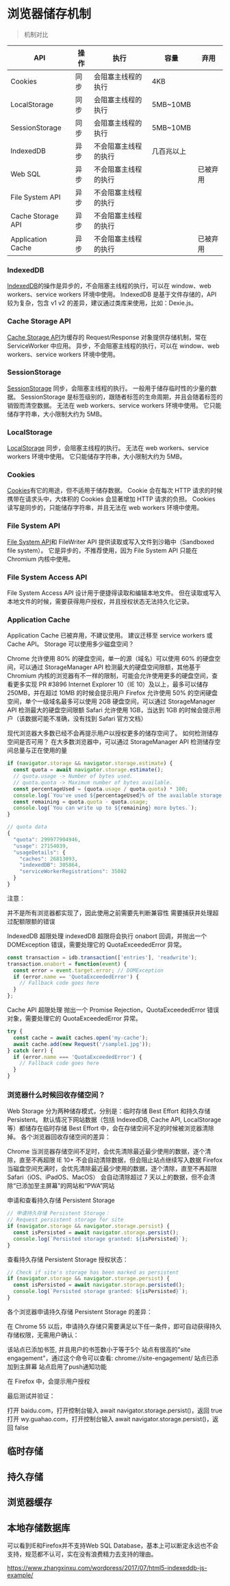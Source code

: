 # 浏览器储存机制

> 机制对比

API               | 操作 |   执行            |      容量    | 弃用 
------------------|------| ----------------| -------------|--
Cookies           | 同步 |  会阻塞主线程的执行 |  4KB         |                     
LocalStorage      | 同步 |  会阻塞主线程的执行 |  5MB~10MB    |                               
SessionStorage    | 同步 |  会阻塞主线程的执行 |  5MB~10MB    |                                    
IndexedDB         | 异步 |不会阻塞主线程的执行 |  几百兆以上    |                             
Web SQL           | 异步 |不会阻塞主线程的执行 |              |  已被弃用               
File System API   | 异步 |不会阻塞主线程的执行 |              |                          
Cache Storage API | 异步 |不会阻塞主线程的执行 |              |                 
Application Cache | 异步 |不会阻塞主线程的执行 |              | 已被弃用

### IndexedDB
[IndexedDB](https://developer.mozilla.org/en-US/docs/Web/API/IndexedDB_API)的操作是异步的，不会阻塞主线程的执行，可以在 window、web workers、service workers 环境中使用。
IndexedDB 是基于文件存储的，API 较为复杂，包含 v1 v2 的差异，建议通过类库来使用，比如：Dexie.js。

### Cache Storage API
[Cache Storage API](https://developers.google.com/web/fundamentals/instant-and-offline/web-storage/cache-api)为缓存的 Request/Response 对象提供存储机制，常在 ServiceWorker 中应用。
异步，不会阻塞主线程的执行，可以在 window、web workers、service workers 环境中使用。

### SessionStorage
[SessionStorage](https://developer.mozilla.org/en/docs/Web/API/Window/sessionStorage)
同步，会阻塞主线程的执行。
一般用于储存临时性的少量的数据。
SessionStorage 是标签级别的，跟随者标签的生命周期，并且会随着标签的销毁而清空数据。
无法在 web workers、service workers 环境中使用。
它只能储存字符串，大小限制大约为 5MB。

### LocalStorage
[LocalStorage](https://developer.mozilla.org/en/docs/Web/API/Window/localStorage)
同步，会阻塞主线程的执行。
无法在 web workers、service workers 环境中使用。
它只能储存字符串，大小限制大约为 5MB。

### Cookies
[Cookies](https://developer.mozilla.org/en-US/docs/Web/HTTP/Cookies)有它的用途，但不适用于储存数据。
Cookie 会在每次 HTTP 请求的时候携带在请求头中，大体积的 Cookies 会显著增加 HTTP 请求的负担。
Cookies 读写是同步的，只能储存字符串，并且无法在 web workers 环境中使用。

### File System API
[File System API](https://developer.mozilla.org/en-US/docs/Web/API/File_and_Directory_Entries_API/Introduction)和 FileWriter API 提供读取或写入文件到沙箱中（Sandboxed file system）。
它是异步的，不推荐使用，因为 File System API 只能在 Chromium 内核中使用。

### File System Access API
File System Access API 设计用于便捷得读取和编辑本地文件。
但在读取或写入本地文件的时候，需要获得用户授权，并且授权状态无法持久化记录。

### Application Cache
Application Cache 已被弃用，不建议使用。
建议迁移至 service workers 或 Cache API。
Storage 可以使用多少磁盘空间？

Chrome 允许使用 80% 的硬盘空间，单一的源（域名）可以使用 60% 的硬盘空间，可以通过 StorageManager API 检测最大的硬盘空间限额，其他基于 Chromium 内核的浏览器有不一样的限制，可能会允许使用更多的硬盘空间，查看更多实现 PR #3896
Internet Explorer 10（IE 10）及以上，最多可以储存 250MB，并在超过 10MB 的时候会提示用户
Firefox 允许使用 50% 的空闲硬盘空间，单个一级域名最多可以使用 2GB 硬盘空间，可以通过 StorageManager API 检测最大的硬盘空间限额
Safari 允许使用 1GB，当达到 1GB 的时候会提示用户（该数据可能不准确，没有找到 Safari 官方文档）

现代浏览器大多数已经不会再提示用户以授权更多的储存空间了。
如何检测储存空间是否可用？
在大多数浏览器中，可以通过 StorageManager API 检测储存空间总量与正在使用的量
```JavaScript
if (navigator.storage && navigator.storage.estimate) {
  const quota = await navigator.storage.estimate();
  // quota.usage -> Number of bytes used.
  // quota.quota -> Maximum number of bytes available.
  const percentageUsed = (quota.usage / quota.quota) * 100;
  console.log(`You've used ${percentageUsed}% of the available storage.`);
  const remaining = quota.quota - quota.usage;
  console.log(`You can write up to ${remaining} more bytes.`);
}
```

```JavaScript
// quota data
{
  "quota": 299977904946,
  "usage": 27154039,
  "usageDetails": {
    "caches": 26813093,
    "indexedDB": 305864,
    "serviceWorkerRegistrations": 35082
  }
}
```
注意：

并不是所有浏览器都实现了，因此使用之前需要先判断兼容性
需要捕获并处理超过配额限额的错误

IndexedDB 超限处理
indexedDB 超限将会执行 onabort 回调，并抛出一个 DOMException 错误，需要处理它的 QuotaExceededError 异常。
```JavaScript
const transaction = idb.transaction(['entries'], 'readwrite');
transaction.onabort = function(event) {
  const error = event.target.error; // DOMException
  if (error.name == 'QuotaExceededError') {
    // Fallback code goes here
  }
};
```
Cache API 超限处理
抛出一个 Promise Rejection，QuotaExceededError 错误对象，需要处理它的 QuotaExceededError 异常。
```JavaScript
try {
  const cache = await caches.open('my-cache');
  await cache.add(new Request('/sample1.jpg'));
} catch (err) {
  if (error.name === 'QuotaExceededError') {
    // Fallback code goes here
  }
}
```

### 浏览器什么时候回收存储空间？
Web Storage 分为两种储存模式，分别是：临时存储 Best Effort 和持久存储 Persistent。
默认情况下网站数据（包括 IndexedDB, Cache API, LocalStorage 等）都储存在临时存储 Best Effort 中，会在存储空间不足的时候被浏览器清除掉。
各个浏览器回收存储空间的差异：

Chrome 当浏览器存储空间不足时，会优先清除最近最少使用的数据，逐个清除，直至不再超限
IE 10+ 不会自动清除数据，但会阻止站点继续写入数据
Firefox 当磁盘空间充满时，会优先清除最近最少使用的数据，逐个清除，直至不再超限
Safari（iOS、iPadOS、MacOS） 会自动清除超过 7 天以上的数据，但不会清除“已添加至主屏幕”的网站和“PWA”网站

申请和查看持久存储 Persistent Storage
```JavaScript
// 申请持久存储 Persistent Storage：
// Request persistent storage for site
if (navigator.storage && navigator.storage.persist) {
  const isPersisted = await navigator.storage.persist();
  console.log(`Persisted storage granted: ${isPersisted}`);
}
```
查看持久存储 Persistent Storage 授权状态：
```JavaScript
// Check if site's storage has been marked as persistent
if (navigator.storage && navigator.storage.persist) {
  const isPersisted = await navigator.storage.persisted();
  console.log(`Persisted storage granted: ${isPersisted}`);
}
```
各个浏览器申请持久存储 Persistent Storage 的差异：

在 Chrome 55 以后，申请持久存储只需要满足以下任一条件，即可自动获得持久存储权限，无需用户确认：

该站点已添加书签, 并且用户的书签数小于等于5个
站点有很高的"site engagement"，通过这个命令可以查看: chrome://site-engagement/
站点已添加到主屏幕
站点启用了push通知功能


在 Firefox 中，会提示用户授权

最后测试并验证：

打开 baidu.com，打开控制台输入 await navigator.storage.persist()，返回 true
打开 wy.guahao.com，打开控制台输入 await navigator.storage.persist()，返回 false

## 临时存储
## 持久存储
## 浏览器缓存
## 本地存储数据库
可以看到IE和Firefox并不支持Web SQL Database，基本上可以断定永远也不会支持，规范都不认可，实在没有浪费精力去支持的理由。

https://www.zhangxinxu.com/wordpress/2017/07/html5-indexeddb-js-example/
